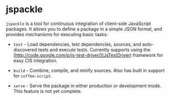 jspackle
========

`jspackle` is a tool for continuous integration of client-side JavaScript packages. It allows you to define a package
in a simple JSON format, and provides mechanisms for executing basic tasks:

 * `test` - Load dependencies, test dependencies, sources, and auto-discovered tests and execute tests.  Currently
   supports using the [http://code.google.com/p/js-test-driver/](JsTestDriver) framework for easy CIS integration.

 * `build` - Combine, compile, and minify sources. Also has built in support for `coffee-script`.

 * `serve` - Serve the package in either production or development mode.  This feature is not yet complete.
